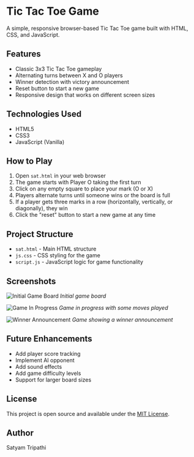 # Tic Tac Toe Game

A simple, responsive browser-based Tic Tac Toe game built with HTML, CSS, and JavaScript.

## Features

- Classic 3x3 Tic Tac Toe gameplay
- Alternating turns between X and O players
- Winner detection with victory announcement
- Reset button to start a new game
- Responsive design that works on different screen sizes

## Technologies Used

- HTML5
- CSS3
- JavaScript (Vanilla)

## How to Play

1. Open `sat.html` in your web browser
2. The game starts with Player O taking the first turn
3. Click on any empty square to place your mark (O or X)
4. Players alternate turns until someone wins or the board is full
5. If a player gets three marks in a row (horizontally, vertically, or diagonally), they win
6. Click the "reset" button to start a new game at any time

## Project Structure

- `sat.html` - Main HTML structure
- `js.css` - CSS styling for the game
- `script.js` - JavaScript logic for game functionality

## Screenshots

![Initial Game Board](screenshots/initial-game.png)
*Initial game board*

![Game In Progress](screenshots/game-in-progress.png)
*Game in progress with some moves played*

![Winner Announcement](screenshots/winner-announcement.png)
*Game showing a winner announcement*

## Future Enhancements

- Add player score tracking
- Implement AI opponent
- Add sound effects
- Add game difficulty levels
- Support for larger board sizes

## License

This project is open source and available under the [MIT License](LICENSE).

## Author

Satyam Tripathi 